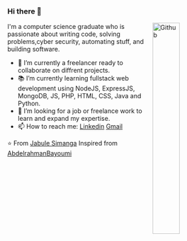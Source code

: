 ### Hi there 👋

<img width="35%" align="right" alt="Github" src="https://user-images.githubusercontent.com/48678280/88862734-4903af80-d201-11ea-968b-9c939d88a37c.gif" />

I'm a computer science graduate who is passionate about writing code, solving problems,cyber security, automating stuff, and building software.

- 🔭 I’m currently a freelancer ready to collaborate on diffrent projects.
- 📚 I’m currently learning  fullstack web development using NodeJS, ExpressJS, MongoDB, JS, PHP, HTML, CSS, Java and Python.
- 👯 I’m looking for a job or freelance work to learn and expand my expertise. 
- 📫 How to reach me: [Linkedin](https://www.linkedin.com/in/jabule-simanga-56425a155/) [Gmail](mailto:hillarysimanga@gmail.com)

⭐️ From [Jabule Simanga](https://github.com/jaybee21)
Inspired from [AbdelrahmanBayoumi](https://github.com/abdelrahmanbayoumi)

